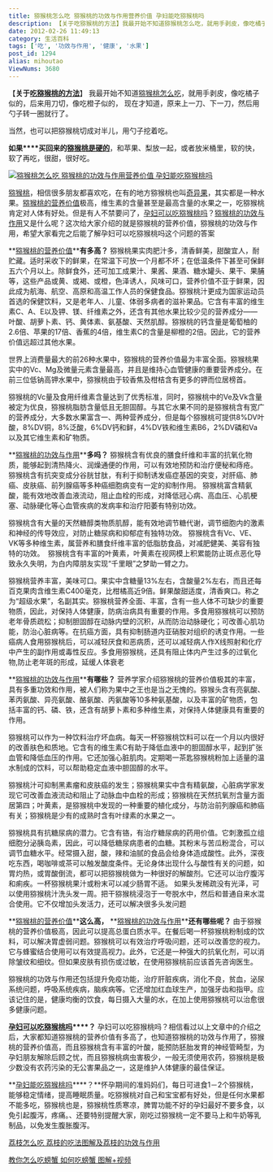 ```yaml
---
title: 猕猴桃怎么吃 猕猴桃的功效与作用营养价值 孕妇能吃猕猴桃吗
description: 【关于吃猕猴桃的方法】我最开始不知道猕猴桃怎么吃，就用手剥皮，像吃橘子似的，后来用刀切，像吃橙子似的，现在才知道，原来上一刀、下一刀，然后用勺子转一圈就行了。当然，也可以把猕猴桃切成对半儿，用勺子挖着吃。如果买回来的猕猴桃是硬的，和苹果、梨放一起，或者放米桶里，软的快，软了再吃，很甜，很好吃。猕猴桃，相信很多朋友都喜欢吃，在有的地方猕猴桃也叫奇异果，其实都是一种水果。猕猴桃的营养价值极……
date: 2012-02-26 11:49:13
category: 生活百科
tags: ['吃', '功效与作用', '健康', '水果']
post_id: 1294
alias: mihoutao
ViewNums: 3680
---
```


【**关于[吃猕猴桃的方法](/blog/mihoutao)**】 我最开始不知道[猕猴桃怎么吃](/blog/mihoutao)，就用手剥皮，像吃橘子似的，后来用刀切，像吃橙子似的， 现在才知道，原来上一刀、下一刀，然后用勺子转一圈就行了。

当然，也可以把猕猴桃切成对半儿，用勺子挖着吃。

**如果****买回来的[猕猴桃是硬的](/blog/mihoutao)**，和苹果、梨放一起，或者放米桶里，软的快，软了再吃，很甜，很好吃。

[![猕猴桃怎么吃 猕猴桃的功效与作用营养价值 	孕妇能吃猕猴桃吗](/upload/chimihoutao.jpg)](/blog/mihoutao)

[猕猴桃](/blog/mihoutao)，相信很多朋友都喜欢吃，在有的地方猕猴桃也叫[奇异果](/blog/mihoutao)，其实都是一种水果。[猕猴桃的营养价值](/blog/mihoutao)极高，维生素的含量甚至是最高含量的水果之一，吃猕猴桃肯定对人体有好处。但是有人不禁要问了，[孕妇可以吃猕猴桃吗](/blog/mihoutao)？[猕猴桃的功效与作用](/blog/mihoutao)又是什么呢？这次给大家介绍的就是猕猴桃的营养价值，猕猴桃的功效与作用，希望大家看完之后能了解孕妇可以吃猕猴桃吗这个问题的答案

**[猕猴桃的营养价值](/blog/mihoutao)****有多高？**
猕猴桃果实肉肥汁多，清香鲜美，甜酸宜人，耐贮藏。适时采收下的鲜果，在常温下可放一个月都不坏；在低温条件下甚至可保鲜五六个月以上。除鲜食外，还可加工成果汁、果酱、果酒、糖水罐头、果干、果脯等，这些产品或黄、或褐、或橙，色泽诱人，风味可口，营养价值不亚于鲜果，因此成为航海、航空、高原和高温工作人员的保健食品。猕猴桃汁更成为国家运动员首选的保健饮料，又是老年人、儿童、体弱多病者的滋补果品。它含有丰富的维生素C、A、E以及钾、镁、纤维素之外，还含有其他水果比较少见的营养成分——叶酸、胡萝卜素、钙、黄体素、氨基酸、天然肌醇。猕猴桃的钙含量是葡萄柚的2.6倍、苹果的17倍、香蕉的4倍，维生素C的含量是柳橙的2倍。因此，它的营养价值远超过其他水果。

世界上消费量最大的前26种水果中，猕猴桃的营养价值最为丰富全面。猕猴桃果实中的Vc、Mg及微量元素含量最高，并且是维持心血管健康的重要营养成分。在前三位低钠高钾水果中，猕猴桃由于较香焦及柑桔含有更多的钾而位居榜首。

猕猴桃的Vc量及食用纤维素含量达到了优秀标准，同时，猕猴桃中的Ve及Vk含量被定为优良，猕猴桃脂肪含量低且无胆固醇。与其它水果不同的是猕猴桃含有宽广的营养成分，大多数水果富含一、两种营养成分，但是每个猕猴桃可提供8%DV叶酸，8%DV铜，8%泛酸，6%DV钙和鲜，4%DV铁和维生素B6，2%DV磷和Va以及其它维生素和矿物质。

**[猕猴桃的功效与作用](/blog/mihoutao)****多吗？**
猕猴桃含有优良的膳食纤维和丰富的抗氧化物质，能够起到清热降火、润燥通便的作用，可以有效地预防和治疗便秘和痔疮。 猕猴桃含有抗突变成分谷胱甘肽，有利于抑制诱发癌症基因的突变，对肝癌、肺癌、皮肤癌、前列腺癌等多种癌细胞病变有一定的抑制作用。 猕猴桃富含精氨酸，能有效地改善血液流动，阻止血栓的形成，对降低冠心病、高血压、心肌梗塞、动脉硬化等心血管疾病的发病率和治疗阳萎有特别功效。

猕猴桃含有大量的天然糖醇类物质肌醇，能有效地调节糖代谢，调节细胞内的激素和神经的传导效应，对防止糖尿病和抑郁症有独特功效。 猕猴桃含有Vc、VE、VK等多种维生素，属营养和膳食纤维丰富的低脂肪食品，对减肥健美、美容有独特的功效。  猕猴桃含有丰富的叶黄素，叶黄素在视网模上积累能防止斑点恶化导致永久失明，为白内障朋友实现“千里眼”之梦助一臂之力。

猕猴桃营养丰富，美味可口。果实中含糖量13%左右，含酸量2%左右，而且还每百克果肉含维生素C400毫克，比柑橘高近9倍。鲜果酸甜适度，清香爽口。称之为“超级水果”，名副其实。猕猴桃营养全面、丰富，含有一些人体不可缺少的重要物质，因此，对保持人体健康，防病治病具有重要的作用。多食用猕猴桃可以预防老年骨质疏松；抑制胆固醇在动脉内壁的沉积，从而防治动脉硬化；可改善心肌功能，防治心脏病等。在抗癌方面，具有抑制肠道内亚硝胺对组织的诱变作用。一些癌病人食用猕猴桃后，可以减轻厌食和恶病质，还可以减轻病人作X线照射和化疗中产生的副作用或毒性反应。多食用猕猴桃，还具有阻止体内产生过多的过氧化物,防止老年斑的形成，延缓人体衰老

**[猕猴桃的功效与作用](/blog/mihoutao)****有哪些？**
营养学家介绍猕猴桃的营养价值极其的丰富，具有多重功效和作用，被人们称为果中之王也是当之无愧的。猕猴头含有亮氨酸、苯丙氨酸、异亮氨酸、酪氨酸、丙氨酸等10多种氨基酸，以及丰富的矿物质，包括丰富的钙、磷、铁，还含有胡萝卜素和多种维生素，对保持人体健康具有重要的作用。

猕猴桃可以作为一种饮料治疗坏血病。每天一杯猕猴桃饮料可以在一个月以内很好的改善肤色和质地。它含有的维生素C有助于降低血液中的胆固醇水平，起到扩张血管和降低血压的作用。它还加强心脏肌肉。定期喝一茶匙猕猴桃粉加上适量的温水制成的饮料，可以帮助稳定血液中胆固醇的水平。

猕猴桃汁可抑制黑素瘤和皮肤癌的发生；猕猴桃果实中含有精氨酸，心脏病学家发现它可改善血液流动和阻止了动脉血中血栓的形成；猕猴桃在天然抗氧剂含量方面居第四；叶黄素，是猕猴桃中发现的一种重要的植化成分，与防治前列腺癌和肺癌有关；猕猴桃是少有的成熟时含有叶绿素的水果之一。

猕猴桃具有抗糖尿病的潜力。它含有铬，有治疗糖尿病的药用价值。它刺激孤立组细胞分泌胰岛素，因此，可以降低糖尿病患者的血糖。其粉末与苦瓜粉混合，可以调节血糖水平。经常摄入甜，酸，辣和油腻的食品会给身体造成酸性。此外，深夜吃东西，喝咖啡或茶可以触发酸度条件。无论身体出现什么与酸性有关的问题，如胃灼热，或胃酸倒流，都可以把猕猴桃做为一种很好的解酸剂。它还可以治疗腹泻和痢疾。一杯猕猴桃果汁或粉末可以减少肠胃不适。
如果头发稀疏没有光泽，可以使用猕猴桃汁洗头发一周。把干猕猴桃浸泡于一夸脱水中，然后和普通自来水混合使用。它不仅增加头发活力，还可以解决很多头发问题

**[猕猴桃的营养价值](/blog/mihoutao)****这么高，** **[猕猴桃的功效与作用](/blog/mihoutao)****还有哪些呢？**
由于猕猴桃的营养价值极高，因此可以提高总蛋白质水平。在餐后喝一杯猕猴桃粉制成的饮料，可以解决胃虚弱问题。猕猴桃可以有效治疗呼吸问题，还可以改善您的视力。它与蜂蜜结合使用可以有效提高视力。此外，它还是一种强大的抗氧化剂，可以消除皱纹和细纹。但如果皮肤有损伤或过敏，在使用猕猴桃前应该首先咨询医生。

猕猴桃的功效与作用还包括提升免疫功能，治疗肝脏疾病，消化不良，贫血，泌尿系统问题，呼吸系统疾病，脑疾病等。它还增加红血球生产，加强牙齿和指甲。应该记住的是，健康均衡的饮食，每日摄入大量的水，在加上使用猕猴桃可以治愈很多健康问题。

**[孕妇可以吃猕猴桃吗](/blog/mihoutao)****？**
孕妇可以吃猕猴桃吗？相信看过以上文章中的介绍之后，大家都知道猕猴桃的营养价值有多高了，也知道猕猴桃的功效与作用了，猕猴桃的营养价值高，而且猕猴桃含有丰富的叶酸，能预防胚胎发育的神经管畸型，为孕妇朋友解除后顾之忧，而且猕猴桃病虫害极少，一般无须使用农药，猕猴桃是极少数没有农药污染的无公害果品之一，这是维护人体健康的最佳保证。

**[孕妇能吃猕猴桃吗](/blog/mihoutao)****？**怀孕期间的准妈妈们，每日可进食1－2个猕猴桃，能够稳定情绪，提高睡眠质量。吃猕猴桃对自己和宝宝都有好处，但是任何水果都不能多吃，猕猴桃也是，猕猴桃性质寒凉，脾胃功能不好的孕妇最好不要多食，以免引起腹泻，疼痛。、还要特别提醒大家，刚吃过猕猴桃一定不要马上和牛奶等乳制品，以免发生腹胀腹泻。

[荔枝怎么吃 荔枝的吃法图解及荔枝的功效与作用](/blog/lizhizenmechi "荔枝怎么吃 荔枝的吃法图解及荔枝的功效与作用")

[教你怎么吃螃蟹 如何吃螃蟹 图解+视频](/blog/zenmechipangxie)


